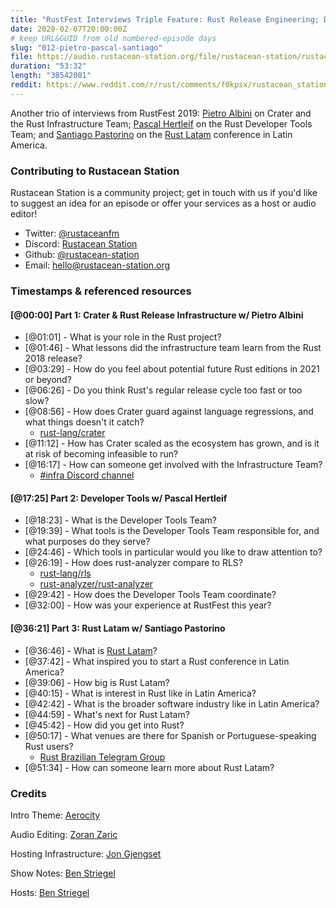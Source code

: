 ```yaml
---
title: "RustFest Interviews Triple Feature: Rust Release Engineering; Developing the Developer Tools; Rust in Latin America"
date: 2020-02-07T20:00:00Z
# keep URL&GUID from old numbered-episode days
slug: "012-pietro-pascal-santiago"
file: https://audio.rustacean-station.org/file/rustacean-station/rustacean-station-e012-rustfest-pietro-pascal-santiago.mp3
duration: "53:32"
length: "38542001"
reddit: https://www.reddit.com/r/rust/comments/f0kpsx/rustacean_station_triple_feature_rust_release/
---
```


Another trio of interviews from RustFest 2019: [Pietro Albini](https://twitter.com/pietroalbini) on Crater and the Rust Infrastructure Team; [Pascal Hertleif](https://twitter.com/killercup) on the Rust Developer Tools Team; and [Santiago Pastorino](https://twitter.com/spastorino) on the [Rust Latam](https://rustlatam.org/) conference in Latin America.

<!--
The episode introduction goes here.
The first paragraph should ideally be short, and is used in various
places as a "short description" for the episode. Any subsequent
paragraphs show up as "expanded description".
-->

### Contributing to Rustacean Station

<!-- You can probably leave this as-is -->

Rustacean Station is a community project; get in touch with us if you'd like to suggest an idea for an episode or offer your services as a host or audio editor!

 - Twitter: [@rustaceanfm](https://twitter.com/rustaceanfm)
 - Discord: [Rustacean Station](https://discord.gg/cHc3Gyc)
 - Github: [@rustacean-station](https://github.com/rustacean-station/)
 - Email: [hello@rustacean-station.org](mailto:hello@rustacean-station.org)

### Timestamps & referenced resources

#### [@00:00] Part 1: Crater & Rust Release Infrastructure w/ Pietro Albini

- [@01:01] - What is your role in the Rust project?
- [@01:46] - What lessons did the infrastructure team learn from the Rust 2018 release?
- [@03:29] - How do you feel about potential future Rust editions in 2021 or beyond?
- [@06:26] - Do you think Rust's regular release cycle too fast or too slow?
- [@08:56] - How does Crater guard against language regressions, and what things doesn't it catch?
    - [rust-lang/crater](https://github.com/rust-lang/crater)
- [@11:12] - How has Crater scaled as the ecosystem has grown, and is it at risk of becoming infeasible to run?
- [@16:17] - How can someone get involved with the Infrastructure Team?
    - [#infra Discord channel](https://discord.gg/AxXmxzN)

#### [@17:25] Part 2: Developer Tools w/ Pascal Hertleif

- [@18:23] - What is the Developer Tools Team?
- [@19:39] - What tools is the Developer Tools Team responsible for, and what purposes do they serve?
- [@24:46] - Which tools in particular would you like to draw attention to?
- [@26:19] - How does rust-analyzer compare to RLS?
    - [rust-lang/rls](https://github.com/rust-lang/rls)
    - [rust-analyzer/rust-analyzer](https://github.com/rust-analyzer/rust-analyzer)
- [@29:42] - How does the Developer Tools Team coordinate?
- [@32:00] - How was your experience at RustFest this year?

#### [@36:21] Part 3: Rust Latam w/ Santiago Pastorino

- [@36:46] - What is [Rust Latam](https://rustlatam.org/)?
- [@37:42] - What inspired you to start a Rust conference in Latin America?
- [@39:06] - How big is Rust Latam?
- [@40:15] - What is interest in Rust like in Latin America?
- [@42:42] - What is the broader software industry like in Latin America?
- [@44:59] - What's next for Rust Latam?
- [@45:42] - How did you get into Rust?
- [@50:17] - What venues are there for Spanish or Portuguese-speaking Rust users?
  - [Rust Brazilian Telegram Group](https://t.me/rustlangbr)
- [@51:34] - How can someone learn more about Rust Latam?

<!--
In this section, leave timestamped notes of the form:

 - [@HH:MM:SS] - Topic at first timestamp
 - [@HH:MM:SS] - Topic at second timestamp
     - A link to additional material discussed during the preceding topic

-->

### Credits

Intro Theme: [Aerocity](https://twitter.com/AerocityMusic)

Audio Editing: [Zoran Zaric](https://twitter.com/zoranzaric)

Hosting Infrastructure: [Jon Gjengset](https://twitter.com/jonhoo/)

Show Notes: [Ben Striegel](https://twitter.com/bstrie/)

Hosts: [Ben Striegel](https://twitter.com/bstrie/)
